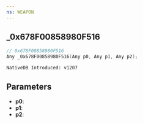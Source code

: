 ```yaml
---
ns: WEAPON
---
```

## _0x678F00858980F516

```c
// 0x678F00858980F516
Any _0x678F00858980F516(Any p0, Any p1, Any p2);
```

```
NativeDB Introduced: v1207
```

## Parameters
* **p0**:
* **p1**:
* **p2**:
